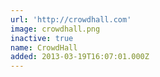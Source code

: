 ```yaml
---
url: 'http://crowdhall.com'
image: crowdhall.png
inactive: true
name: CrowdHall
added: 2013-03-19T16:07:01.000Z
---
```

